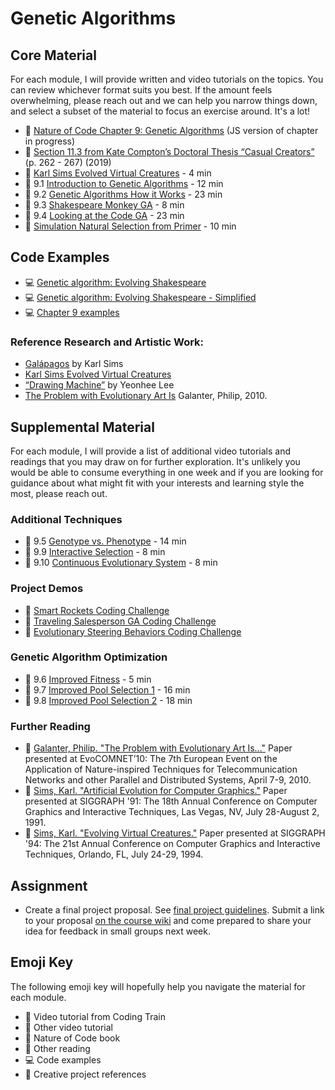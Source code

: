 # Genetic Algorithms

## Core Material

For each module, I will provide written and video tutorials on the topics. You can review whichever format suits you best. If the amount feels overwhelming, please reach out and we can help you narrow things down, and select a subset of the material to focus an exercise around. It's a lot!

- 📗 [Nature of Code Chapter 9: Genetic Algorithms](https://nature-of-code-2nd-edition.netlify.app/genetic-algorithms/) (JS version of chapter in progress)
- 📕 [Section 11.3 from Kate Compton’s Doctoral Thesis “Casual Creators”](http://www.galaxykate.com/pdfs/kcompton-dissertation-casualcreators.pdf) (p. 262 - 267) (2019)
- 🎥 [Karl Sims Evolved Virtual Creatures](https://youtu.be/RZtZia4ZkX8) - 4 min
- 🚂 9.1 [Introduction to Genetic Algorithms](https://youtu.be/9zfeTw-uFCw?list=PLRqwX-V7Uu6bJM3VgzjNV5YxVxUwzALHV) - 12 min
- 🚂 9.2 [Genetic Algorithms How it Works](https://youtu.be/RxTfc4JLYKs?list=PLRqwX-V7Uu6bJM3VgzjNV5YxVxUwzALHV) - 23 min
- 🚂 9.3 [Shakespeare Monkey GA](https://youtu.be/nrKjSeoc7fc?list=PLRqwX-V7Uu6bJM3VgzjNV5YxVxUwzALHV) - 8 min
- 🚂 9.4 [Looking at the Code GA](https://youtu.be/-jv3CgDN9sc?list=PLRqwX-V7Uu6bJM3VgzjNV5YxVxUwzALHV) - 23 min
- 🎥 [Simulation Natural Selection from Primer](https://www.youtube.com/watch?v=0ZGbIKd0XrM&feature=youtu.be) - 10 min

## Code Examples

- 💻 [Genetic algorithm: Evolving Shakespeare](https://editor.p5js.org/natureofcode/sketches/ZwT5cPix2)
- 💻 [Genetic algorithm: Evolving Shakespeare - Simplified](https://editor.p5js.org/natureofcode/sketches/q4F192JCV)
- 💻 [Chapter 9 examples](https://editor.p5js.org/natureofcode/collections/Zx-KHJHdR)

### Reference Research and Artistic Work:

- [Galápagos](https://www.karlsims.com/galapagos/) by Karl Sims
- [Karl Sims Evolved Virtual Creatures](https://youtu.be/RZtZia4ZkX8)
- [“Drawing Machine”](http://www.yeonheelee.com/week12-final-project/) by Yeonhee Lee
- [The Problem with Evolutionary Art Is](http://philipgalanter.com/downloads/evostar2010%20-%20galanter%20-%20the%20problem%20with%20evo%20art.pdf) Galanter, Philip, 2010.

## Supplemental Material

For each module, I will provide a list of additional video tutorials and readings that you may draw on for further exploration. It's unlikely you would be able to consume everything in one week and if you are looking for guidance about what might fit with your interests and learning style the most, please reach out.

### Additional Techniques

- 🚂 9.5 [Genotype vs. Phenotype](https://youtu.be/_of6UVV4HGo?list=PLRqwX-V7Uu6bJM3VgzjNV5YxVxUwzALHV) - 14 min
- 🚂 9.9 [Interactive Selection](https://youtu.be/Zy_obitkyOE?list=PLRqwX-V7Uu6bJM3VgzjNV5YxVxUwzALHV) - 8 min
- 🚂 9.10 [Continuous Evolutionary System](https://youtu.be/Sx_l2GxBC5w?list=PLRqwX-V7Uu6bJM3VgzjNV5YxVxUwzALHV) - 8 min

### Project Demos

- 🚂 [Smart Rockets Coding Challenge](https://thecodingtrain.com/challenges/29-smart-rockets-in-p5js)
- 🚂 [Traveling Salesperson GA Coding Challenge](https://thecodingtrain.com/challenges/35-traveling-salesperson)
- 🚂 [Evolutionary Steering Behaviors Coding Challenge](https://thecodingtrain.com/challenges/69-evolutionary-steering-behaviors)

### Genetic Algorithm Optimization

- 🚂 9.6 [Improved Fitness](https://youtu.be/HzaLIO9dLbA?list=PLRqwX-V7Uu6bJM3VgzjNV5YxVxUwzALHV) - 5 min
- 🚂 9.7 [Improved Pool Selection 1](https://youtu.be/816ayuhDo0E?list=PLRqwX-V7Uu6bJM3VgzjNV5YxVxUwzALHV) - 16 min
- 🚂 9.8 [Improved Pool Selection 2](https://youtu.be/ETphJASzYes?list=PLRqwX-V7Uu6bJM3VgzjNV5YxVxUwzALHV) - 18 min

### Further Reading

- 📕 [Galanter, Philip. "The Problem with Evolutionary Art Is…"](http://philipgalanter.com/downloads/evostar2010%20-%20galanter%20-%20the%20problem%20with%20evo%20art.pdf) Paper presented at EvoCOMNET’10: The 7th European Event on the Application of Nature-inspired Techniques for Telecommunication Networks and other Parallel and Distributed Systems, April 7-9, 2010.
- 📕 [Sims, Karl. "Artificial Evolution for Computer Graphics."](http://www.karlsims.com/papers/siggraph91.html) Paper presented at SIGGRAPH '91: The 18th Annual Conference on Computer Graphics and Interactive Techniques, Las Vegas, NV, July 28-August 2, 1991.
- 📕 [Sims, Karl. "Evolving Virtual Creatures."](http://www.karlsims.com/papers/siggraph94.pdf) Paper presented at SIGGRAPH '94: The 21st Annual Conference on Computer Graphics and Interactive Techniques, Orlando, FL, July 24-29, 1994.

## Assignment

- Create a final project proposal. See [final project guidelines](https://github.com/nature-of-code/noc-syllabus-S23/blob/main/projects/final/README.md). Submit a link to your proposal [on the course wiki](https://github.com/nature-of-code/noc-syllabus-S23/wiki) and come prepared to share your idea for feedback in small groups next week.

## Emoji Key

The following emoji key will hopefully help you navigate the material for each module.

- 🚂 Video tutorial from Coding Train
- 🎥 Other video tutorial
- 📗 Nature of Code book
- 📕 Other reading
- 💻 Code examples
- 🎨 Creative project references
